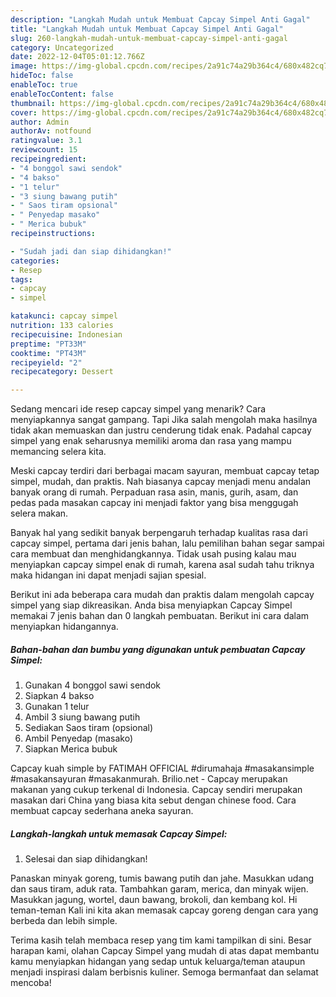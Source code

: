 ```yaml
---
description: "Langkah Mudah untuk Membuat Capcay Simpel Anti Gagal"
title: "Langkah Mudah untuk Membuat Capcay Simpel Anti Gagal"
slug: 260-langkah-mudah-untuk-membuat-capcay-simpel-anti-gagal
category: Uncategorized
date: 2022-12-04T05:01:12.766Z
image: https://img-global.cpcdn.com/recipes/2a91c74a29b364c4/680x482cq70/capcay-simpel-foto-resep-utama.jpg
hideToc: false
enableToc: true
enableTocContent: false
thumbnail: https://img-global.cpcdn.com/recipes/2a91c74a29b364c4/680x482cq70/capcay-simpel-foto-resep-utama.jpg
cover: https://img-global.cpcdn.com/recipes/2a91c74a29b364c4/680x482cq70/capcay-simpel-foto-resep-utama.jpg
author: Admin
authorAv: notfound
ratingvalue: 3.1
reviewcount: 15
recipeingredient:
- "4 bonggol sawi sendok"
- "4 bakso"
- "1 telur"
- "3 siung bawang putih"
- " Saos tiram opsional"
- " Penyedap masako"
- " Merica bubuk"
recipeinstructions:

- "Sudah jadi dan siap dihidangkan!"
categories:
- Resep
tags:
- capcay
- simpel

katakunci: capcay simpel 
nutrition: 133 calories
recipecuisine: Indonesian
preptime: "PT33M"
cooktime: "PT43M"
recipeyield: "2"
recipecategory: Dessert

---
```



Sedang mencari ide resep capcay simpel yang menarik? Cara menyiapkannya sangat gampang. Tapi Jika salah mengolah maka hasilnya tidak akan memuaskan dan justru cenderung tidak enak. Padahal capcay simpel yang enak seharusnya memiliki aroma dan rasa yang mampu memancing selera kita.


Meski capcay terdiri dari berbagai macam sayuran, membuat capcay tetap simpel, mudah, dan praktis. Nah biasanya capcay menjadi menu andalan banyak orang di rumah. Perpaduan rasa asin, manis, gurih, asam, dan pedas pada masakan capcay ini menjadi faktor yang bisa menggugah selera makan.

Banyak hal yang sedikit banyak berpengaruh terhadap kualitas rasa dari capcay simpel, pertama dari jenis bahan, lalu pemilihan bahan segar sampai cara membuat dan menghidangkannya. Tidak usah pusing kalau mau menyiapkan capcay simpel enak di rumah, karena asal sudah tahu triknya maka hidangan ini dapat menjadi sajian spesial.


Berikut ini ada beberapa cara mudah dan praktis dalam mengolah capcay simpel yang siap dikreasikan. Anda bisa menyiapkan Capcay Simpel memakai 7 jenis bahan dan 0 langkah pembuatan. Berikut ini cara dalam menyiapkan hidangannya.

<!--inarticleads1-->

##### Bahan-bahan dan bumbu yang digunakan untuk pembuatan Capcay Simpel:

1. Gunakan 4 bonggol sawi sendok
1. Siapkan 4 bakso
1. Gunakan 1 telur
1. Ambil 3 siung bawang putih
1. Sediakan  Saos tiram (opsional)
1. Ambil  Penyedap (masako)
1. Siapkan  Merica bubuk


Capcay kuah simple by FATIMAH OFFICIAL #dirumahaja #masakansimple #masakansayuran #masakanmurah. Brilio.net - Capcay merupakan makanan yang cukup terkenal di Indonesia. Capcay sendiri merupakan masakan dari China yang biasa kita sebut dengan chinese food. Cara membuat capcay sederhana aneka sayuran. 

<!--inarticleads2-->

##### Langkah-langkah untuk memasak Capcay Simpel:


1. Selesai dan siap dihidangkan!

Panaskan minyak goreng, tumis bawang putih dan jahe. Masukkan udang dan saus tiram, aduk rata. Tambahkan garam, merica, dan minyak wijen. Masukkan jagung, wortel, daun bawang, brokoli, dan kembang kol. Hi teman-teman Kali ini kita akan memasak capcay goreng dengan cara yang berbeda dan lebih simple. 

Terima kasih telah membaca resep yang tim kami tampilkan di sini. Besar harapan kami, olahan Capcay Simpel yang mudah di atas dapat membantu kamu menyiapkan hidangan yang sedap untuk keluarga/teman ataupun menjadi inspirasi dalam berbisnis kuliner. Semoga bermanfaat dan selamat mencoba!
